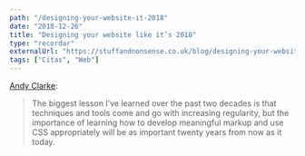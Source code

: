 ```yaml
---
path: "/designing-your-website-it-2018"
date: "2018-12-26"
title: "Designing your website like it’s 2018"
type: "recordar"
externalUrl: "https://stuffandnonsense.co.uk/blog/designing-your-website-like-its-2018"
tags: ["Citas", "Web"]
---
```


[Andy Clarke](https://stuffandnonsense.co.uk/blog/designing-your-website-like-its-2018):

> The biggest lesson I’ve learned over the past two decades is that techniques and tools come and go with increasing regularity, but the importance of learning how to develop meaningful markup and use CSS appropriately will be as important twenty years from now as it today.
